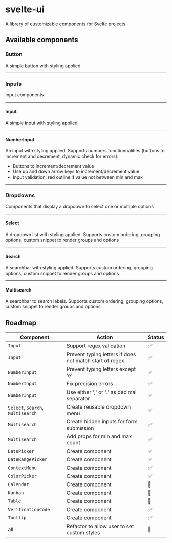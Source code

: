
# svelte-ui

A library of customizable components for Svelte projects

## Available components

### Button
A simple button with styling applied

---
### Inputs
Input components

---
#### Input
A simple input with styling applied

---
#### NumberInput
An input with styling applied.
Supports numbers functionnalities (buttons to increment and decrement, dynamic check for errors).
- Buttons to increment/decrement value
- Use up and down arrow keys to increment/decrement value
- Input validation: red outline if value not between min and max
---

### Dropdowns
Components that display a dropdown to select one or multiple options

---
#### Select
A dropdown list with styling applied.
Supports custom ordering, grouping options, custom snippet to render groups and options

---
#### Search
A searchbar with styling applied.
Supports custom ordering, grouping options, custom snippet to render groups and options

---
#### Multisearch
A searchbar to search labels.
Supports custom ordering, grouping options, custom snippet to render groups and options

## Roadmap
| Component | Action | Status |
|---| ---|---|
|`Input`| Support regex validation |✅|
|`Input`| Prevent typing letters if does not match start of regex |✅|
|`NumberInput`| Prevent typing letters except 'e'|✅|
|`NumberInput`| Fix precision errors |✅|
|`NumberInput`| Use either ',' or '.' as decimal separator|✅|
|`Select`, `Search`, `Multisearch`| Create reusable dropdown menu|✅|
|`Multisearch`| Create hidden inputs for form submission |✅|
|`Multisearch`| Add props for min and max count |✅|
|`DatePicker`| Create component |✅|
|`DateRangePicker`| Create component |✅|
|`ContextMenu`| Create component |✅|
|`ColorPicker`| Create component |✅|
|`Calendar`| Create component |🚧|
|`Kanban`| Create component |🚧|
|`Table`| Create component |🚧|
|`VerificationCode`| Create component |✅|
|`Tooltip`| Create component |✅|
|all| Refactor to allow user to set custom styles |🚧|